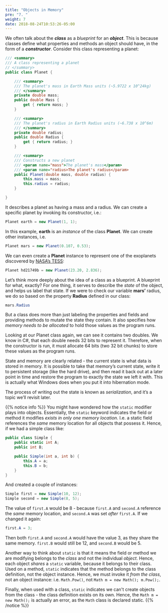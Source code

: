 ```yaml
---
title: "Objects in Memory"
pre: "7. "
weight: 7
date: 2018-08-24T10:53:26-05:00
---
```


We often talk about the **_class_** as a *blueprint* for an **_object_**.  This is because classes define what properties and methods an object should have, in the form of a **_constructor_**.  Consider this class representing a planet:

```csharp
/// <summary>
/// A class representing a planet
// </summary>
public class Planet {

    /// <summary>
    /// The planet's mass in Earth Mass units (~5.9722 x 10^24kg)
    /// </summary>
    private double mass;
    public double Mass {
        get { return mass; }
    }

    /// <summary>
    /// The planet's radius in Earth Radius units (~6.738 x 10^6m)
    /// </summary>
    private double radius;
    public double Radius {
        get { return radius; }
    }

    /// <summary>
    /// Constructs a new planet
    /// <param name="mass">The planet's mass</param>
    /// <param name="radius>The planet's radius</param>
    public Planet(double mass, double radius) {
        this.mass = mass;
        this.radius = radius;
    }

}
```

It describes a planet as having a mass and a radius.  We can create a specific planet by invoking its constructor, i.e.:

```csharp
Planet earth = new Planet(1, 1);
```

In this example, **earth** is an *instance* of the class **Planet**.  We can create other instances, i.e.

```csharp
Planet mars = new Planet(0.107, 0.53);
```

We can even create a **Planet** instance to represent one of the exoplanets discovered by [NASA’s TESS](https://www.nasa.gov/tess-transiting-exoplanet-survey-satellite "Testing Extoplanet Survey Satelite"):

```csharp
Planet hd21749b = new Planet(23.20, 2.836);
```

Let’s think more deeply about the idea of a class as a blueprint.  A blueprint for what, exactly?  For one thing, it serves to describe the *state* of the object, and helps us label that state.  If we were to check our variable **mars’** radius, we do so based on the property **Radius** defined in our class:

```csharp
mars.Radius
```

But a class does more than just labeling the properties and fields and providing methods to mutate the state they contain.  It also specifies how *memory needs to be allocated* to hold those values as the program runs.

Looking at our Planet class again, we can see it contains two doubles.  We know in C#, that each double needs 32 bits to represent it.  Therefore, when the constructor is run, it must allocate 64 bits (two 32 bit chunks) to store these values as the program runs.

State and memory are clearly related - the current state is what data is stored in memory.  It is possible to take that memory’s current state, write it to persistent storage (like the hard drive), and then read it back out at a later point in time and restore the program to exactly the state we left it with.  This is actually what Windows does when you put it into hibernation mode.

The process of writing out the state is known as *serialization*, and it’s a topic we’ll revisit later.

{{% notice info %}}
You might have wondered how the `static` modifier plays into objects.  Essentially, the `static` keyword indicates the field or method it modifies _exists in only one memory location_.  I.e. a static field references the _same_ memory location for all objects that possess it.  Hence, if we had a simple class like:

```csharp
public class Simple {
    public static int A;
    public int B;

    public Simple(int a, int b) {
        this.A = a;
        this.B = b;
    }
}
```

And created a couple of instances:

```csharp 
Simple first = new Simple(10, 12);
Simple second = new Simple(8, 5);
```

The value of `first.A` would be 8 - because `first.A` and `second.A` reference the _same_ memory location, and `second.A` was set _after_ `first.A`.  If we changed it again:

```csharp
first.A = 3;
```

Then both `first.A` and `second.A` would have the value 3, as they share the same memory.  `first.B` would still be 12, and `second.B` would be 5.

Another way to think about `static` is that it means the field or method we are modifying belongs to the _class_ and not the individual _object_.  Hence, each object _shares_ a `static` variable, because it belongs to their class.  Used on a method, `static` indicates that the method belongs to the class definition, not the object instance.  Hence, we must invoke it _from the class_, not an object instance: i.e. `Math.Pow()`, not `Math m = new Math(); m.Pow();`.  

Finally, when used with a class, `static` indicates we can't create objects from the class - the class definition exists on its own.  Hence, the `Math m = new Math();`  is actually an error, as the `Math` class is declared static.
{{% /notice %}}
